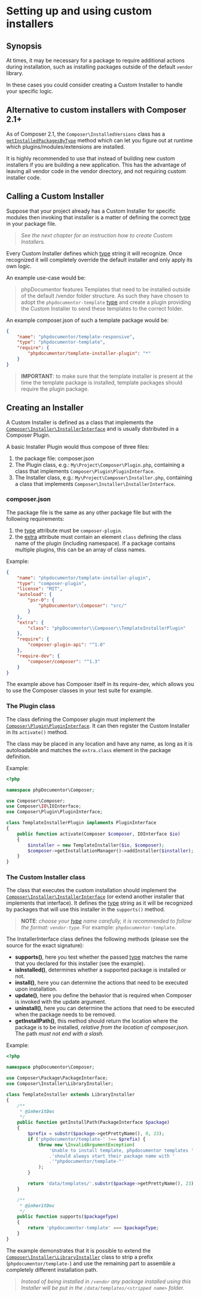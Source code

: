 <!--
    tagline: Modify the way certain types of packages are installed
-->

# Setting up and using custom installers

## Synopsis

At times, it may be necessary for a package to require additional actions during
installation, such as installing packages outside of the default `vendor`
library.

In these cases you could consider creating a Custom Installer to handle your
specific logic.

## Alternative to custom installers with Composer 2.1+

As of Composer 2.1, the `Composer\InstalledVersions` class has a
[`getInstalledPackagesByType`](https://getcomposer.org/doc/07-runtime.md#knowing-which-packages-of-a-given-type-are-installed)
method which can let you figure out at runtime which plugins/modules/extensions are installed.

It is highly recommended to use that instead of building new custom
installers if you are building a new application. This has the advantage of leaving
all vendor code in the vendor directory, and not requiring custom installer code.

## Calling a Custom Installer

Suppose that your project already has a Custom Installer for specific modules
then invoking that installer is a matter of defining the correct [type][1] in
your package file.

> _See the next chapter for an instruction how to create Custom Installers._

Every Custom Installer defines which [type][1] string it will recognize. Once
recognized it will completely override the default installer and only apply its
own logic.

An example use-case would be:

> phpDocumentor features Templates that need to be installed outside of the
> default /vendor folder structure. As such they have chosen to adopt the
> `phpdocumentor-template` [type][1] and create a plugin providing the Custom
> Installer to send these templates to the correct folder.

An example composer.json of such a template package would be:

```json
{
    "name": "phpdocumentor/template-responsive",
    "type": "phpdocumentor-template",
    "require": {
        "phpdocumentor/template-installer-plugin": "*"
    }
}
```

> **IMPORTANT**: to make sure that the template installer is present at the
> time the template package is installed, template packages should require
> the plugin package.

## Creating an Installer

A Custom Installer is defined as a class that implements the
[`Composer\Installer\InstallerInterface`][4] and is usually distributed in a
Composer Plugin.

A basic Installer Plugin would thus compose of three files:

1. the package file: composer.json
2. The Plugin class, e.g.: `My\Project\Composer\Plugin.php`, containing a class that implements `Composer\Plugin\PluginInterface`.
3. The Installer class, e.g.: `My\Project\Composer\Installer.php`, containing a class that implements `Composer\Installer\InstallerInterface`.

### composer.json

The package file is the same as any other package file but with the following
requirements:

1. the [type][1] attribute must be `composer-plugin`.
2. the [extra][2] attribute must contain an element `class` defining the
   class name of the plugin (including namespace). If a package contains
   multiple plugins, this can be an array of class names.

Example:

```json
{
    "name": "phpdocumentor/template-installer-plugin",
    "type": "composer-plugin",
    "license": "MIT",
    "autoload": {
        "psr-0": {
            "phpDocumentor\\Composer": "src/"
        }
    },
    "extra": {
        "class": "phpDocumentor\\Composer\\TemplateInstallerPlugin"
    },
    "require": {
        "composer-plugin-api": "^1.0"
    },
    "require-dev": {
        "composer/composer": "^1.3"
    }
}
```

The example above has Composer itself in its require-dev, which allows you to use
the Composer classes in your test suite for example.

### The Plugin class

The class defining the Composer plugin must implement the
[`Composer\Plugin\PluginInterface`][3]. It can then register the Custom
Installer in its `activate()` method.

The class may be placed in any location and have any name, as long as it is
autoloadable and matches the `extra.class` element in the package definition.

Example:

```php
<?php

namespace phpDocumentor\Composer;

use Composer\Composer;
use Composer\IO\IOInterface;
use Composer\Plugin\PluginInterface;

class TemplateInstallerPlugin implements PluginInterface
{
    public function activate(Composer $composer, IOInterface $io)
    {
        $installer = new TemplateInstaller($io, $composer);
        $composer->getInstallationManager()->addInstaller($installer);
    }
}
```

### The Custom Installer class

The class that executes the custom installation should implement the
[`Composer\Installer\InstallerInterface`][4] (or extend another installer that
implements that interface). It defines the [type][1] string as it will be
recognized by packages that will use this installer in the `supports()` method.

> **NOTE**: _choose your [type][1] name carefully, it is recommended to follow
> the format: `vendor-type`_. For example: `phpdocumentor-template`.

The InstallerInterface class defines the following methods (please see the
source for the exact signature):

* **supports()**, here you test whether the passed [type][1] matches the name
  that you declared for this installer (see the example).
* **isInstalled()**, determines whether a supported package is installed or not.
* **install()**, here you can determine the actions that need to be executed
  upon installation.
* **update()**, here you define the behavior that is required when Composer is
  invoked with the update argument.
* **uninstall()**, here you can determine the actions that need to be executed
  when the package needs to be removed.
* **getInstallPath()**, this method should return the location where the
  package is to be installed, _relative from the location of composer.json._
  The path _must not end with a slash._

Example:

```php
<?php

namespace phpDocumentor\Composer;

use Composer\Package\PackageInterface;
use Composer\Installer\LibraryInstaller;

class TemplateInstaller extends LibraryInstaller
{
    /**
     * @inheritDoc
     */
    public function getInstallPath(PackageInterface $package)
    {
        $prefix = substr($package->getPrettyName(), 0, 23);
        if ('phpdocumentor/template-' !== $prefix) {
            throw new \InvalidArgumentException(
                'Unable to install template, phpdocumentor templates '
                .'should always start their package name with '
                .'"phpdocumentor/template-"'
            );
        }

        return 'data/templates/'.substr($package->getPrettyName(), 23);
    }

    /**
     * @inheritDoc
     */
    public function supports($packageType)
    {
        return 'phpdocumentor-template' === $packageType;
    }
}
```

The example demonstrates that it is possible to extend the
[`Composer\Installer\LibraryInstaller`][5] class to strip a prefix
(`phpdocumentor/template-`) and use the remaining part to assemble a completely
different installation path.

> _Instead of being installed in `/vendor` any package installed using this
> Installer will be put in the `/data/templates/<stripped name>` folder._

[1]: ../04-schema.md#type
[2]: ../04-schema.md#extra
[3]: https://github.com/composer/composer/blob/main/src/Composer/Plugin/PluginInterface.php
[4]: https://github.com/composer/composer/blob/main/src/Composer/Installer/InstallerInterface.php
[5]: https://github.com/composer/composer/blob/main/src/Composer/Installer/LibraryInstaller.php
